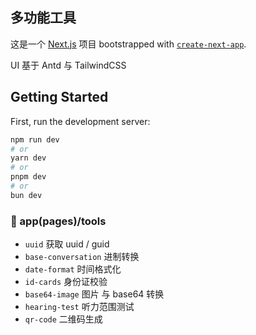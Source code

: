 ## 多功能工具

这是一个 [Next.js](https://nextjs.org/) 项目 bootstrapped with [`create-next-app`](https://github.com/vercel/next.js/tree/canary/packages/create-next-app).

UI 基于 Antd 与 TailwindCSS

## Getting Started

First, run the development server:

```bash
npm run dev
# or
yarn dev
# or
pnpm dev
# or
bun dev
```

### 📁 app(pages)/tools

- `uuid` 获取 uuid / guid
- `base-conversation` 进制转换
- `date-format` 时间格式化
- `id-cards` 身份证校验
- `base64-image` 图片 与 base64 转换
- `hearing-test` 听力范围测试
- `qr-code` 二维码生成

